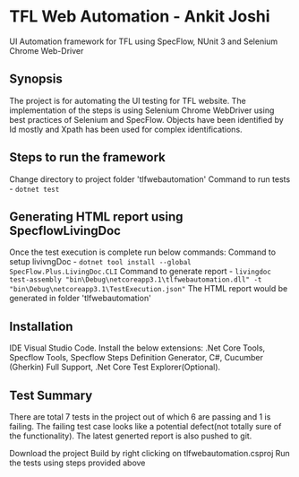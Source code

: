 # TFL Web Automation - Ankit Joshi
UI Automation framework for TFL using SpecFlow, NUnit 3 and Selenium Chrome Web-Driver

## Synopsis

The project is for automating the UI testing for TFL website. The implementation of the steps is using Selenium Chrome WebDriver using best practices of Selenium and SpecFlow. Objects have been identified by Id mostly and Xpath has been used for complex identifications.

## Steps to run the framework
Change directory to project folder 'tlfwebautomation'
Command to run tests - `dotnet test`

## Generating HTML report using SpecflowLivingDoc
Once the test execution is complete run below commands:
Command to setup livivngDoc - `dotnet tool install --global SpecFlow.Plus.LivingDoc.CLI`
Command to generate report - `livingdoc test-assembly "bin\Debug\netcoreapp3.1\tlfwebautomation.dll" -t "bin\Debug\netcoreapp3.1\TestExecution.json"` 
The HTML report would be generated in folder 'tlfwebautomation'

## Installation

IDE Visual Studio Code. Install the below extensions:
.Net Core Tools, Specflow Tools, Specflow Steps Definition Generator, C#, Cucumber (Gherkin) Full Support, .Net Core Test Explorer(Optional).

## Test Summary
There are total 7 tests in the project out of which 6 are passing and 1 is failing. The failing test case looks like a potential defect(not totally sure of the functionality). The latest generted report is also pushed to git.

Download the project
Build by right clicking on tlfwebautomation.csproj
Run the tests using steps provided above
